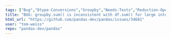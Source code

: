 ```yaml
---
tags: ["Bug","Dtype-Conversions","Groupby","Needs-Tests","Reduction-Operations","alignment","data-analysis","data-science","flexible","pandas","python"]
title: "BUG: groupby.sum() is inconsistent with df.sum() for large integers"
html_url: "https://github.com/pandas-dev/pandas/issues/34681"
user: "tom-weiss"
repo: "pandas-dev/pandas"
---
```


